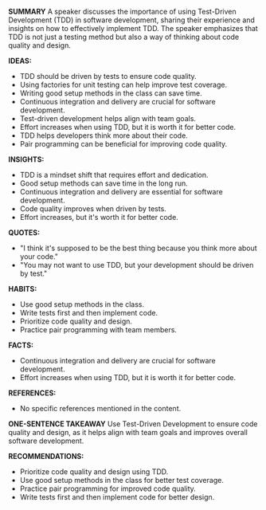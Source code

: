 **SUMMARY**
A speaker discusses the importance of using Test-Driven Development (TDD) in software development, sharing their experience and insights on how to effectively implement TDD. The speaker emphasizes that TDD is not just a testing method but also a way of thinking about code quality and design.

**IDEAS:**

* TDD should be driven by tests to ensure code quality.
* Using factories for unit testing can help improve test coverage.
* Writing good setup methods in the class can save time.
* Continuous integration and delivery are crucial for software development.
* Test-driven development helps align with team goals.
* Effort increases when using TDD, but it is worth it for better code.
* TDD helps developers think more about their code.
* Pair programming can be beneficial for improving code quality.

**INSIGHTS:**

* TDD is a mindset shift that requires effort and dedication.
* Good setup methods can save time in the long run.
* Continuous integration and delivery are essential for software development.
* Code quality improves when driven by tests.
* Effort increases, but it's worth it for better code.

**QUOTES:**

* "I think it's supposed to be the best thing because you think more about your code."
* "You may not want to use TDD, but your development should be driven by test."

**HABITS:**

* Use good setup methods in the class.
* Write tests first and then implement code.
* Prioritize code quality and design.
* Practice pair programming with team members.

**FACTS:**

* Continuous integration and delivery are crucial for software development.
* Effort increases when using TDD, but it is worth it for better code.

**REFERENCES:**

* No specific references mentioned in the content.

**ONE-SENTENCE TAKEAWAY**
Use Test-Driven Development to ensure code quality and design, as it helps align with team goals and improves overall software development.

**RECOMMENDATIONS:**

* Prioritize code quality and design using TDD.
* Use good setup methods in the class for better test coverage.
* Practice pair programming for improved code quality.
* Write tests first and then implement code for better design.

